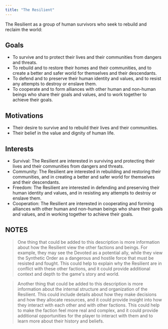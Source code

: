 ```yaml
---
title: "The Resilient"
---
```


The Resilient as a group of human survivors who seek to rebuild and reclaim the world:

## Goals

- To survive and to protect their lives and their communities from dangers and threats.
- To rebuild and to restore their homes and their communities, and to create a better and safer world for themselves and
  their descendants.
- To defend and to preserve their human identity and values, and to resist any attempts to destroy or enslave them.
- To cooperate and to form alliances with other human and non-human beings who share their goals and values, and to work
  together to achieve their goals.

## Motivations

- Their desire to survive and to rebuild their lives and their communities.
- Their belief in the value and dignity of human life.

## Interests

- Survival: The Resilient are interested in surviving and protecting their lives and their communities from dangers and
  threats.
- Community: The Resilient are interested in rebuilding and restoring their communities, and in creating a better and
  safer world for themselves and their descendants.
- Freedom: The Resilient are interested in defending and preserving their human identity and values, and in resisting
  any attempts to destroy or enslave them.
- Cooperation: The Resilient are interested in cooperating and forming alliances with other human and non-human beings
  who share their goals and values, and in working together to achieve their goals.

## NOTES

> One thing that could be added to this description is more information about how the Resilient view the other factions
and beings. For example, they may see the Devoted as a potential ally, while they view the Synthetic Order as a
dangerous and hostile force that must be resisted and fought. This could help to explain why the Resilient are in
conflict with these other factions, and it could provide additional context and depth to the game's story and world.

> Another thing that could be added to this description is more information about the internal structure and organization
of the Resilient. This could include details about how they make decisions and how they allocate resources, and it could
provide insight into how they interact with each other and with other factions. This could help to make the faction feel
more real and complex, and it could provide additional opportunities for the player to interact with them and to learn
more about their history and beliefs.

